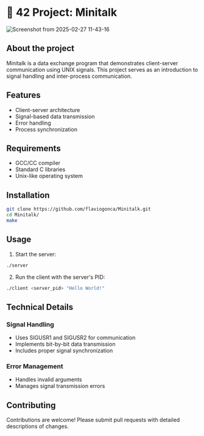 # 🧰 42 Project: Minitalk

![Screenshot from 2025-02-27 11-43-16](https://github.com/user-attachments/assets/62e8e819-f26b-40f7-9bce-e545dd25ca5a)

## About the project
Minitalk is a data exchange program that demonstrates client-server communication using UNIX signals. This project serves as an introduction to signal handling and inter-process communication.

## Features
- Client-server architecture
- Signal-based data transmission
- Error handling
- Process synchronization

## Requirements
- GCC/CC compiler
- Standard C libraries
- Unix-like operating system

## Installation
```bash
git clone https://github.com/flaviogonca/Minitalk.git
cd Minitalk/
make
```

## Usage
1. Start the server:
```bash
./server
```
2. Run the client with the server's PID:
```bash
./client <server_pid> "Hello World!"
```

## Technical Details
### Signal Handling
- Uses SIGUSR1 and SIGUSR2 for communication
- Implements bit-by-bit data transmission
- Includes proper signal synchronization

### Error Management
- Handles invalid arguments
- Manages signal transmission errors

## Contributing
Contributions are welcome! Please submit pull requests with detailed descriptions of changes.
